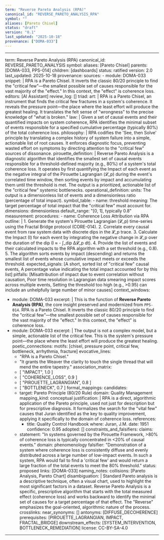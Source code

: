 ```yaml
---
term: "Reverse Pareto Analysis (RPA)"
canonical_id: "REVERSE_PARETO_ANALYSIS_RPA"
symbol: ""
aliases: [Pareto Chisel]
status: "draft"
version: "0.1"
last_updated: "2025-10-18"
provenance: ["DOMA-033"]
---
```


---
term: Reverse Pareto Analysis (RPA)
canonical_id: REVERSE_PARETO_ANALYSIS
symbol: 
aliases: [Pareto Chisel]
parents: [DOMA-033, PPS-014]
children: [dashboards]
status: ratified
version: 2.0
last_updated: 2025-10-18
provenance:
  sources:
    - module: DOMA-033
      snippet: |
        RPA is a Pareto Chisel. It inverts the classic 80/20 principle to find the "critical few"—the smallest possible set of causes responsible for the vast majority of the "effect." In this context, the "effect" is coherence loss.
  editors: [AI Assistant]
  review_log: []
triad:
  art: |
    RPA is a Pareto Chisel, an instrument that finds the critical few fractures in a system's coherence. It reveals the pressure point—the place where the least effort will produce the greatest healing. It translates the felt sense of "wrongness" to the precise knowledge of "what is broken."
  law: |
    Given a set of causal events and their quantified impacts on system coherence, RPA identifies the minimal subset of events responsible for a specified cumulative percentage (typically 80%) of the total coherence loss.
  philosophy: |
    RPA codifies the 'See, then Solve' principle by translating a complex history of system failure into a simple, actionable list of root causes. It enforces diagnostic focus, preventing wasted effort on symptoms by directing attention to the "critical few" sources of dissonance.
pirouette_definition: |
  Reverse Pareto Analysis is a diagnostic algorithm that identifies the smallest set of causal events responsible for a threshold-defined majority (e.g., 80%) of a system's total coherence loss. It operates by first quantifying the Impact of each event as the negative integral of the Pirouette Lagrangian (𝓛_p) during the event's correlated time window, then sorting events by impact and accumulating them until the threshold is met. The output is a prioritized, actionable list of the "critical few" systemic bottlenecks.
operational_definition:
  units: The output is a dimensionless list of events and a dimensionless ratio (percentage of total impact).
  symbol_table:
    - name: threshold
      meaning: The target percentage of total impact that the "critical few" must account for.
      dimensions: dimensionless
      default_range: "[0, 1], typically 0.8"
  measurement:
    procedures:
      - name: Coherence Loss Attribution via RPA
        outline: |
          1. Generate the system's Pirouette Lagrangian (𝓛_p) time-series using the Fractal Bridge protocol (CORE-014).
          2. Correlate every causal event from raw system data with discrete dips in the 𝓛_p trace.
          3. Calculate the Impact (I) for each event by integrating the negative change in 𝓛_p over the duration of the dip (I ≈ - ∫_dip Δ𝓛_p dt).
          4. Provide the list of events and their calculated impacts to the RPA algorithm with a set threshold (e.g., 0.8).
          5. The algorithm sorts events by impact (descending) and returns the smallest list of events whose cumulative impact meets or exceeds the threshold.
        expected_signals: [A short, sorted list of "critical few" causal events, A percentage value indicating the total impact accounted for by this list]
        pitfalls: [Misattribution of impact due to event correlation without causation, Poor time resolution in Lagrangian data smearing impact scores across multiple events, Setting the threshold too high (e.g., >0.95) can include an unhelpfully large number of minor causes]
context_windows:
  - module: DOMA-033
    excerpt: |
      This is the function of **Reverse Pareto Analysis (RPA)**, the core insight preserved and modernized from `PPS-014`.
      RPA is a Pareto Chisel. It inverts the classic 80/20 principle to find the "critical few"—the smallest possible set of causes responsible for the vast majority of the "effect." In this context, the "effect" is coherence loss.
  - module: DOMA-033
    excerpt: |
      The output is not a complex model, but a simple, actionable list of the critical few. This is the system's pressure point—the place where the least effort will produce the greatest healing.
poetic_connections:
  motifs: [chisel, pressure point, critical few, bottleneck, arrhythmia, fracture]
  evocative_lines:
    - "RPA is a Pareto Chisel."
    - "It grants the Weaver the clarity to touch the single thread that will mend the entire tapestry."
  association_matrix:
    - [ "IMPACT", 1.0 ]
    - [ "COHERENCE_LOSS", 0.9 ]
    - [ "PIROUETTE_LAGRANGIAN", 0.8 ]
    - [ "BOTTLENECK", 0.7 ]
formal_mappings:
  candidates:
    - target: Pareto Principle (80/20 Rule)
      domain: Quality Management
      mapping_kind: conceptual
      justification: |
        RPA is a direct, algorithmic application of the Pareto principle, used not just for description but for prescriptive diagnosis. It formalizes the search for the "vital few" causes that Juran identified as the key to quality improvement, applying it specifically to the domain of coherence loss.
      references:
        - title: Quality Control Handbook
          where: Juran, J.M.
          date: 1951
      confidence: 0.95
  adopted: []
constraints_and_falsifiers:
  claims:
    - statement: "In systems governed by the Pirouette Framework, >80% of coherence loss is typically concentrated in <20% of causal events."
      domain: phenomenology
      falsifier: "Demonstration of a system where coherence loss is consistently diffuse and evenly distributed across a large number of low-impact events. In such a system, RPA would fail to find a 'critical few' and would return a large fraction of the total events to meet the 80% threshold."
      status: proposed
      links: [DOMA-033]
naming_notes:
  collisions: [Pareto Analysis, Pareto Chart]
  disambiguation: |
    Standard Pareto analysis is a descriptive technique, often a visual chart, used to highlight the most significant factors in a dataset. Reverse Pareto Analysis is a specific, prescriptive algorithm that starts with the total measured effect (coherence loss) and works backward to identify the minimal set of causes for a target percentage of that effect. The "Reverse" emphasizes the goal-oriented, algorithmic nature of the process.
crosslinks:
  near_synonyms: []
  antonyms: [DIFFUSE_DECOHERENCE]
  prerequisites: [PIROUETTE_LAGRANGIAN, IMPACT, FRACTAL_BRIDGE]
  downstream_effects: [SYSTEM_INTERVENTION, BOTTLENECK_REMEDIATION]
license: CC-BY-SA-4.0
---